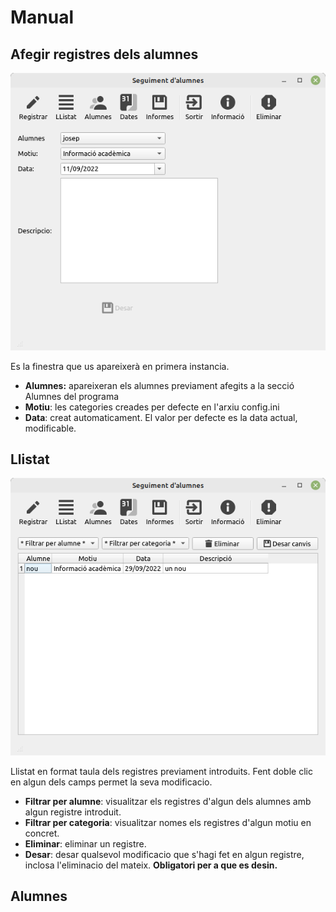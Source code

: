 # Manual
## Afegir registres dels alumnes
![img.png](img.png)

Es la finestra que us apareixerà en primera instancia.

- **Alumnes:** apareixeran els alumnes previament afegits a la secció Alumnes del programa
- **Motiu**: les categories creades per defecte en l'arxiu config.ini 
- **Data**: creat automaticament. El valor per defecte es la data actual, modificable.
## Llistat
![img_1.png](img_1.png)

Llistat en format taula dels registres previament introduits. Fent doble clic en algun dels camps permet la seva 
modificacio.
- **Filtrar per alumne**: visualitzar els registres d'algun dels alumnes amb algun registre introduit.
- **Filtrar per categoria**: visualitzar nomes els registres d'algun motiu en concret.
- **Eliminar**: eliminar un registre.
- **Desar**: desar qualsevol modificacio que s'hagi fet en algun registre, inclosa l'eliminacio del mateix. 
  **Obligatori per a que es desin.**

## Alumnes
